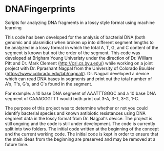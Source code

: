 # DNAFingerprints
Scripts for analyzing DNA fragments in a lossy style format using machine learning

This code has been developed for the analysis of bacterial DNA (both genomic and plasmidic) when broken up into different segment lengths to be analyzed in a lossy format in which the total A, T, G, and C content of the segment is known but not the order of the segment.
This code was developed at Brigham Young Univeristy under the direction of Dr. William Pitt and Dr. Mark Clement (http://csl.cs.byu.edu/) while working on a joint project with Dr. Pprashant Nagpal from the University of Colorado Boulder (https://www.colorado.edu/lab/nagpal/).
Dr. Nagpal developed a device which can read DNA bases in segments and print out the total number of A's, T's, G's, and C's found in the segment.

For example: a 10 base DNA segment of AAATTTGGGC and a 10 base DNA segment of CAAAGGGTTT would both print out 3-A, 3-T, 3-G, 1-C.

The purpose of this project was to determine whether or not you could identify bacterial species and known antibiotic resistances using DNA segment data in the lossy format from Dr. Nagpal's device.
The project is still ongoing and the code is still under development.
The code is currently split into two folders.
The initial code written at the beginning of the concept and the current working code.
The initial code is kept in order to ensure that the main ideas from the beginning are preserved and may be removed at a future time.
